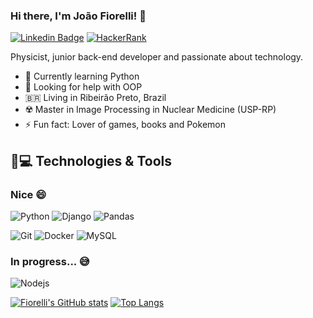 ### Hi there, I'm João Fiorelli! 👋

[![Linkedin Badge](https://img.shields.io/badge/LinkedIn-0077B5?style=for-the-badge&logo=linkedin&logoColor=white://www.linkedin.com/in/joão-pedro-fiorelli-820942124)](https://www.linkedin.com/in/joão-pedro-fiorelli-820942124)
[![HackerRank](https://img.shields.io/badge/-Hackerrank-2EC866?style=for-the-badge&logo=HackerRank&logoColor=white:https://www.hackerrank.com/joao_fiorelli_13)](https://www.hackerrank.com/joao_fiorelli_13)

Physicist, junior back-end developer and passionate about technology.

- 🌱 Currently learning Python
- 🤔 Looking for help with OOP
- 🇧🇷 Living in Ribeirão Preto, Brazil
- ☢️ Master in Image Processing in Nuclear Medicine (USP-RP)
- ⚡ Fun fact: Lover of games, books and Pokemon

## 🚀💻 Technologies & Tools

### Nice 😄

![Python](https://img.shields.io/badge/Python-3776AB?style=for-the-badge&logo=python&logoColor=white)
![Django](https://img.shields.io/badge/Django-092E20?style=for-the-badge&logo=django&logoColor=green)
![Pandas](https://img.shields.io/badge/Pandas-2C2D72?style=for-the-badge&logo=pandas&logoColor=white)

![Git](https://img.shields.io/badge/Git-F05032?style=for-the-badge&logo=git&logoColor=white)
![Docker](https://img.shields.io/badge/Docker-2CA5E0?style=for-the-badge&logo=docker&logoColor=white)
![MySQL](https://img.shields.io/badge/MySQL-00000F?style=for-the-badge&logo=mysql&logoColor=white)

### In progress... 😅

![Nodejs](https://img.shields.io/badge/Node.js-339933?style=for-the-badge&logo=nodedotjs&logoColor=white)

[![Fiorelli's GitHub stats](https://github-readme-stats.vercel.app/api?username=JoaoFiorelli&show_icons=true&theme=radical)](https://github.com/anuraghazra/github-readme-stats) [![Top Langs](https://github-readme-stats.vercel.app/api/top-langs/?username=JoaoFiorelli&theme=radical&layout=compact)](https://github.com/anuraghazra/github-readme-stats)



<!--
**JoaoFiorelli/JoaoFiorelli** is a ✨ _special_ ✨ repository because its `README.md` (this file) appears on your GitHub profile.

Repositorio dos status: https://github.com/anuraghazra/github-readme-stats
Repositorio de badges: https://github.com/alexandresanlim/Badges4-README.md-Profile

![Python](https://img.shields.io/badge/-Python-black?style=flat-square&logo=Python)
![Matlab](https://img.shields.io/badge/-Matlab-black?style=flat-square)
![Nodejs](https://img.shields.io/badge/-Nodejs-black?style=flat-square&logo=Node.js)
![MySQL](https://img.shields.io/badge/-MySQL-black?style=flat-square&logo=mysql)
![Git](https://img.shields.io/badge/-Git-black?style=flat-square&logo=git)
![GitHub](https://img.shields.io/badge/-GitHub-181717?style=flat-square&logo=github)

![JavaScript](https://img.shields.io/badge/-JavaScript-black?style=flat-square&logo=javascript)  Altera o tamanho -> &logoWidth=50
![HTML5](https://img.shields.io/badge/-HTML5-E34F26?style=flat-square&logo=html5&logoColor=white)
![CSS3](https://img.shields.io/badge/-CSS3-1572B6?style=flat-square&logo=css3)

Here are some ideas to get you started:

- 🔭 I’m currently working on ...
- 🌱 I’m currently learning ...
- 👯 I’m looking to collaborate on ...
- 🤔 I’m looking for help with ...
- 💬 Ask me about ...
- 📫 How to reach me: ...
- 😄 Pronouns: ...
- ⚡ Fun fact: ...
-->
